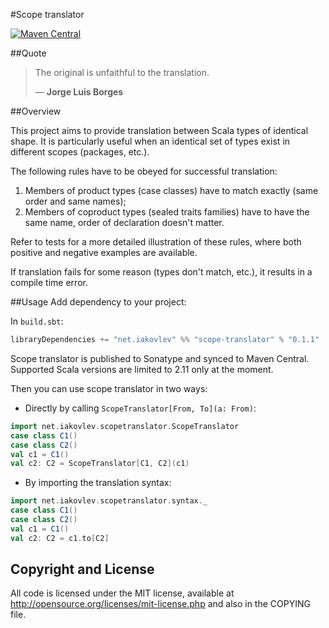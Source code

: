 #Scope translator

[![Maven Central](https://maven-badges.herokuapp.com/maven-central/net.iakovlev/scope-translator_2.11/badge.svg)](https://maven-badges.herokuapp.com/maven-central/net.iakovlev/scope-translator_2.11/)

##Quote
> The original is unfaithful to the translation.
>
>― **Jorge Luis Borges**

##Overview
 
This project aims to provide translation between Scala types of identical shape.
It is particularly useful when an identical set of types exist in different scopes (packages, etc.).

The following rules have to be obeyed for successful translation:

1. Members of product types (case classes) have to match exactly (same order and same names);
2. Members of coproduct types (sealed traits families) have to have the same name, order of declaration doesn't matter.

Refer to tests for a more detailed illustration of these rules, where both positive and negative examples are available.

If translation fails for some reason (types don't match, etc.), it results in a compile time error.

##Usage
Add dependency to your project:

In `build.sbt`:
```scala
libraryDependencies += "net.iakovlev" %% "scope-translator" % "0.1.1"
```

Scope translator is published to Sonatype and synced to Maven Central.
Supported Scala versions are limited to 2.11 only at the moment.

Then you can use scope translator in two ways:

* Directly by calling `ScopeTranslator[From, To](a: From)`:
```scala
import net.iakovlev.scopetranslator.ScopeTranslator
case class C1()
case class C2()
val c1 = C1()
val c2: C2 = ScopeTranslator[C1, C2](c1)
```

* By importing the 
translation syntax: 
```scala
import net.iakovlev.scopetranslator.syntax._
case class C1()
case class C2()
val c1 = C1()
val c2: C2 = c1.to[C2]
```  

## Copyright and License

All code is licensed under the MIT license, available at
http://opensource.org/licenses/mit-license.php and also in the COPYING
file.
